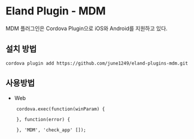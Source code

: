 # Eland Plugin - MDM
MDM 플러그인은 Cordova Plugin으로 iOS와 Android를 지원하고 있다.

## 설치 방법
```
cordova plugin add https://github.com/june1249/eland-plugins-mdm.git
```

## 사용방법
* Web
```
    cordova.exec(function(winParam) {

    }, function(error) {
    
    }, 'MDM', 'check_app' []);
```
